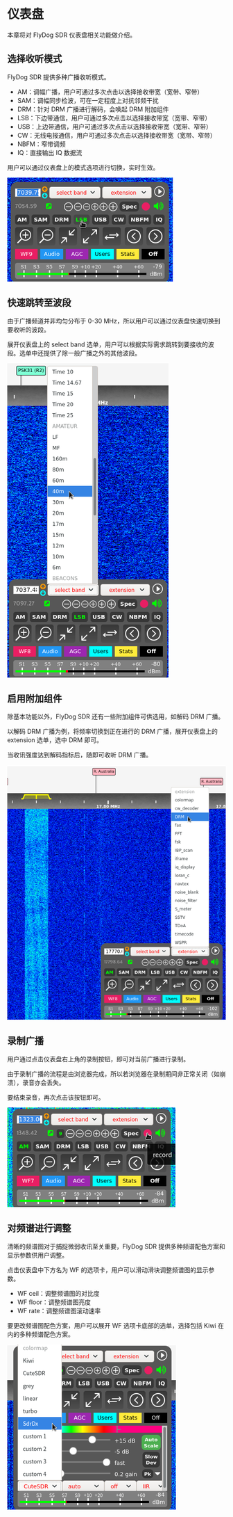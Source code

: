 # 仪表盘

本章将对 FlyDog SDR 仪表盘相关功能做介绍。

## 选择收听模式

FlyDog SDR 提供多种广播收听模式。

 - AM：调幅广播，用户可通过多次点击以选择接收带宽（宽带、窄带）
 - SAM：调幅同步检波，可在一定程度上对抗邻频干扰
 - DRM：针对 DRM 广播进行解码，会唤起 DRM 附加组件
 - LSB：下边带通信，用户可通过多次点击以选择接收带宽（宽带、窄带）
 - USB：上边带通信，用户可通过多次点击以选择接收带宽（宽带、窄带）
 - CW：无线电报通信，用户可通过多次点击以选择接收带宽（宽带、窄带）
 - NBFM：窄带调频
 - IQ：直接输出 IQ 数据流

用户可以通过仪表盘上的模式选项进行切换，实时生效。

![Mode](/manual/dashboard_1.png "Mode")

## 快速跳转至波段

由于广播频道并非均匀分布于 0-30 MHz，所以用户可以通过仪表盘快速切换到要收听的波段。

展开仪表盘上的 select band 选单，用户可以根据实际需求跳转到要接收的波段。选单中还提供了除一般广播之外的其他波段。

![Band](/manual/dashboard_2.png "Band")

## 启用附加组件

除基本功能以外，FlyDog SDR 还有一些附加组件可供选用，如解码 DRM 广播。

以解码 DRM 广播为例，将频率切换到正在进行的 DRM 广播，展开仪表盘上的 extension 选单，选中 DRM 即可。

当收讯强度达到解码指标后，随即可收听 DRM 广播。

![Extension](/manual/dashboard_3.png "Extension")

## 录制广播

用户通过点击仪表盘右上角的录制按钮，即可对当前广播进行录制。

由于录制广播的流程是由浏览器完成，所以若浏览器在录制期间非正常关闭（如崩溃），录音亦会丢失。

要结束录音，再次点击该按钮即可。

![Record](/manual/dashboard_4.png "Record")

## 对频谱进行调整

清晰的频谱图对于捕捉微弱收讯至关重要，FlyDog SDR 提供多种频谱配色方案和显示参数供用户调整。

点击仪表盘中下方名为 WF 的选项卡，用户可以滑动滑块调整频谱图的显示参数。

 - WF ceil：调整频谱图的对比度
 - WF floor：调整频谱图亮度
 - WF rate：调整频谱图滚动速率

要更改频谱图配色方案，用户可以展开 WF 选项卡底部的选单，选择包括 Kiwi 在内的多种频谱配色方案。

![Waterfall](/manual/dashboard_5.png "Waterfall")

